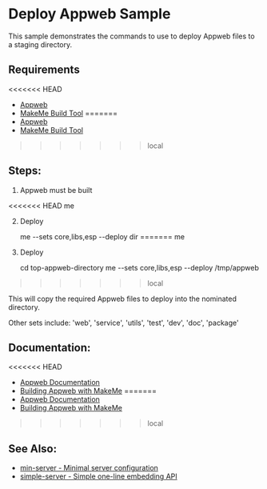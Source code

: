 Deploy Appweb Sample
===

This sample demonstrates the commands to use to deploy Appweb files to a staging directory.

Requirements
---
<<<<<<< HEAD
* [Appweb](https://embedthis.com/appweb/download.html)
* [MakeMe Build Tool](https://embedthis.com/makeme/download.html)
=======
* [Appweb](https://www.embedthis.com/appweb/download.html)
* [MakeMe Build Tool](https://www.embedthis.com/makeme/download.html)
>>>>>>> local

Steps:
---

1. Appweb must be built

<<<<<<< HEAD
    me 

2. Deploy 

    me --sets core,libs,esp --deploy dir
=======
    me

2. Deploy

    cd top-appweb-directory
    me --sets core,libs,esp --deploy /tmp/appweb
>>>>>>> local

This will copy the required Appweb files to deploy into the nominated directory.

Other sets include: 'web', 'service', 'utils', 'test', 'dev', 'doc', 'package'

Documentation:
---
<<<<<<< HEAD
* [Appweb Documentation](https://embedthis.com/appweb/doc/index.html)
* [Building Appweb with MakeMe](https://embedthis.com/appweb/doc/source/me.html)
=======
* [Appweb Documentation](https://www.embedthis.com/appweb/doc/index.html)
* [Building Appweb with MakeMe](https://www.embedthis.com/appweb/doc/source/me.html)
>>>>>>> local

See Also:
---
* [min-server - Minimal server configuration](../min-server/README.md)
* [simple-server - Simple one-line embedding API](../simple-server/README.md)
